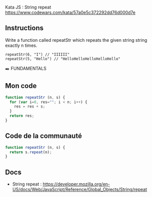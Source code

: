 Kata JS : String repeat https://www.codewars.com/kata/57a0e5c372292dd76d000d7e

## Instructions
Write a function called repeatStr which repeats the given string string exactly n times.
```
repeatStr(6, "I") // "IIIIII"
repeatStr(5, "Hello") // "HelloHelloHelloHelloHello"
```
✒️ FUNDAMENTALS

## Mon code
```js
function repeatStr (n, s) {
  for (var i=0, res=""; i < n; i++) {
    res = res + s;
  }
  return res;
}
```

## Code de la communauté
```js
function repeatStr (n, s) {
  return s.repeat(n);
}
```

## Docs
- String repeat : https://developer.mozilla.org/en-US/docs/Web/JavaScript/Reference/Global_Objects/String/repeat
